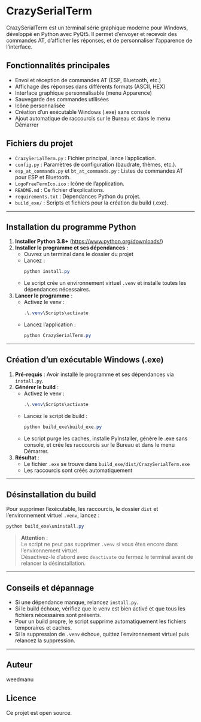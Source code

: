 # CrazySerialTerm

CrazySerialTerm est un terminal série graphique moderne pour Windows, développé en Python avec PyQt5. Il permet d’envoyer et recevoir des commandes AT, d’afficher les réponses, et de personnaliser l’apparence de l’interface.

## Fonctionnalités principales

- Envoi et réception de commandes AT (ESP, Bluetooth, etc.)
- Affichage des réponses dans différents formats (ASCII, HEX)
- Interface graphique personnalisable (menu Apparence)
- Sauvegarde des commandes utilisées
- Icône personnalisée
- Création d’un exécutable Windows (.exe) sans console
- Ajout automatique de raccourcis sur le Bureau et dans le menu Démarrer

## Fichiers du projet

- `CrazySerialTerm.py` : Fichier principal, lance l’application.
- `config.py` : Paramètres de configuration (baudrate, thèmes, etc.).
- `esp_at_commands.py` et `bt_at_commands.py` : Listes de commandes AT pour ESP et Bluetooth.
- `LogoFreeTermIco.ico` : Icône de l’application.
- `README.md` : Ce fichier d’explications.
- `requirements.txt` : Dépendances Python du projet.
- `build_exe/` : Scripts et fichiers pour la création du build (.exe).

---

## Installation du programme Python

1. **Installer Python 3.8+** (https://www.python.org/downloads/)
2. **Installer le programme et ses dépendances** :
   - Ouvrez un terminal dans le dossier du projet
   - Lancez :
     ```powershell
     python install.py
     ```
   - Le script crée un environnement virtuel `.venv` et installe toutes les dépendances nécessaires.
3. **Lancer le programme** :
   - Activez le venv :
     ```powershell
     .\.venv\Scripts\activate
     ```
   - Lancez l’application :
     ```powershell
     python CrazySerialTerm.py
     ```

---

## Création d’un exécutable Windows (.exe)

1. **Pré-requis** : Avoir installé le programme et ses dépendances via `install.py`.
2. **Générer le build** :
   - Activez le venv :
     ```powershell
     .\.venv\Scripts\activate
     ```
   - Lancez le script de build :
     ```powershell
     python build_exe\build_exe.py
     ```
   - Le script purge les caches, installe PyInstaller, génère le .exe sans console, et crée les raccourcis sur le Bureau et dans le menu Démarrer.
3. **Résultat** :
   - Le fichier `.exe` se trouve dans `build_exe/dist/CrazySerialTerm.exe`
   - Les raccourcis sont créés automatiquement

---

## Désinstallation du build

Pour supprimer l’exécutable, les raccourcis, le dossier `dist` et l’environnement virtuel `.venv`, lancez :

```powershell
python build_exe\uninstall.py
```

> **Attention** :  
> Le script ne peut pas supprimer `.venv` si vous êtes encore dans l’environnement virtuel.  
> Désactivez-le d’abord avec `deactivate` ou fermez le terminal avant de relancer la désinstallation.

---

## Conseils et dépannage

- Si une dépendance manque, relancez `install.py`.
- Si le build échoue, vérifiez que le venv est bien activé et que tous les fichiers nécessaires sont présents.
- Pour un build propre, le script supprime automatiquement les fichiers temporaires et caches.
- Si la suppression de `.venv` échoue, quittez l’environnement virtuel puis relancez la suppression.

---

## Auteur

weedmanu

## Licence

Ce projet est open source.
